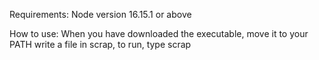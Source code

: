 Requirements:
Node version 16.15.1 or above

How to use:
  When you have downloaded the executable, move it to your PATH
  write a file in scrap, to run, type scrap <filename>
